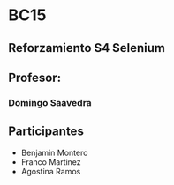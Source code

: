 # BC15

## Reforzamiento S4 Selenium
## Profesor: 
### Domingo Saavedra

## Participantes
- Benjamin Montero
- Franco Martinez
- Agostina Ramos